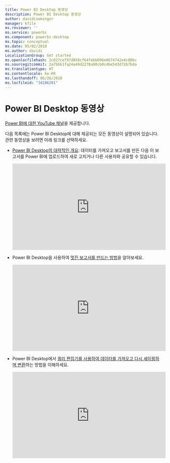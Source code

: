 ```yaml
---
title: Power BI Desktop 동영상
description: Power BI Desktop 동영상
author: davidiseminger
manager: kfile
ms.reviewer: ''
ms.service: powerbi
ms.component: powerbi-desktop
ms.topic: conceptual
ms.date: 05/02/2018
ms.author: davidi
LocalizationGroup: Get started
ms.openlocfilehash: 2c027cef97d858cf64febb096e0674742e4c80bc
ms.sourcegitcommit: 2a7bbb1fa24a49d2278a90cb0c4be543d7267bda
ms.translationtype: HT
ms.contentlocale: ko-KR
ms.lasthandoff: 06/26/2018
ms.locfileid: "34286201"
---
```

# <a name="power-bi-desktop-videos"></a>Power BI Desktop 동영상
[Power BI에 대한 YouTube 채널](http://www.youtube.com/playlist?list=PL1N57mwBHtN2q1WbU5O29rrn_A0lkVv9p)을 제공합니다.

다음 목록에는 Power BI Desktop에 대해 제공되는 모든 동영상이 설명되어 있습니다. 관련 동영상을 보려면 아래 링크를 선택하세요.

- [Power BI Desktop의 대략적인 개요](https://www.youtube.com/watch?v=Qgam9M8I0xA): 데이터를 가져오고 보고서를 만든 다음 이 보고서를 Power BI에 업로드하여 새로 고치거나 다른 사용자와 공유할 수 있습니다.  
  
  <iframe width="500" height="281" src="https://www.youtube.com/embed/Qgam9M8I0xA" frameborder="0" allowfullscreen></iframe> 
  
- Power BI Desktop을 사용하여 [멋진 보고서를 만드는 방법](https://www.youtube.com/watch?v=ByIUx-HmQbw)을 알아보세요.
  
  <iframe width="500" height="281" src="https://www.youtube.com/embed/IMAsitQ2cAc" frameborder="0" allowfullscreen></iframe>  
  
- Power BI Desktop에서 [쿼리 편집기를 사용하여 데이터를 가져오고 다시 셰이핑하며 변환](https://www.youtube.com/watch?v=ByIUx-HmQbw)하는 방법을 이해하세요.
  
  <iframe width="500" height="281" src="https://www.youtube.com/embed/ByIUx-HmQbw" frameborder="0" allowfullscreen></iframe>

